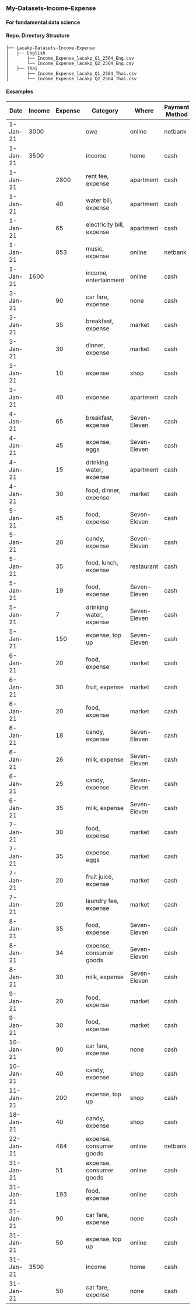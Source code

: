 ### My-Datasets-Income-Expense
#### For fundamental data science


#### Repo. Directory Structure

    ├── Lacakp-Datasets-Income-Expense
    │   ├── English
    │       ├── Income_Expense_lacakp_Q1_2564_Eng.csv 
    │       └── Income_Expense_lacakp_Q2_2564_Eng.csv
    │   ├── Thai
    │       ├── Income_Expense_lacakp_Q1_2564_Thai.csv 
    │       └── Income_Expense_lacakp_Q2_2564_Thai.csv


#### Exsamples


|Date     |Income|Expense|Category                                       |Where       |Payment Method|Measurement|
|---------|------|-------|-----------------------------------------------|------------|--------------|-----------|
|1-Jan-21 |3000  |       |owe                                            |online      |netbank       |primary    |
|1-Jan-21 |3500  |       |income                                         |home        |cash          |primary    |
|1-Jan-21 |      |2800   |rent fee, expense                              |apartment   |cash          |primary    |
|1-Jan-21 |      |40     |water bill, expense                            |apartment   |cash          |primary    |
|1-Jan-21 |      |65     |electricity bill, expense                      |apartment   |cash          |primary    |
|1-Jan-21 |      |853    |music, expense                                 |online      |netbank       |tertiary   |
|1-Jan-21 |1600  |       |income, entertainment                          |online      |cash          |tertiary   |
|3-Jan-21 |      |90     |car fare, expense                              |none        |cash          |primary    |
|3-Jan-21 |      |35     |breakfast, expense                             |market      |cash          |primary    |
|3-Jan-21 |      |30     |dinner, expense                                |market      |cash          |primary    |
|3-Jan-21 |      |10     |expense                                        |shop        |cash          |primary    |
|3-Jan-21 |      |40     |expense                                        |apartment   |cash          |secondary  |
|4-Jan-21 |      |65     |breakfast, expense                             |Seven-Eleven|cash          |primary    |
|4-Jan-21 |      |45     |expense, eggs                                  |Seven-Eleven|cash          |primary    |
|4-Jan-21 |      |15     |drinking water, expense                        |apartment   |cash          |primary    |
|4-Jan-21 |      |30     |food, dinner, expense                          |market      |cash          |primary    |
|5-Jan-21 |      |45     |food, expense                                  |Seven-Eleven|cash          |primary    |
|5-Jan-21 |      |20     |candy, expense                                 |Seven-Eleven|cash          |primary    |
|5-Jan-21 |      |35     |food, lunch, expense                           |restaurant  |cash          |primary    |
|5-Jan-21 |      |19     |food, expense                                  |Seven-Eleven|cash          |primary    |
|5-Jan-21 |      |7      |drinking water, expense                        |Seven-Eleven|cash          |primary    |
|5-Jan-21 |      |150    |expense, top up                                |Seven-Eleven|cash          |primary    |
|6-Jan-21 |      |20     |food, expense                                  |market      |cash          |primary    |
|6-Jan-21 |      |30     |fruit, expense                                 |market      |cash          |primary    |
|6-Jan-21 |      |20     |food, expense                                  |market      |cash          |primary    |
|6-Jan-21 |      |18     |candy, expense                                 |Seven-Eleven|cash          |primary    |
|6-Jan-21 |      |26     |milk, expense                                  |Seven-Eleven|cash          |primary    |
|6-Jan-21 |      |25     |candy, expense                                 |Seven-Eleven|cash          |primary    |
|6-Jan-21 |      |35     |milk, expense                                  |Seven-Eleven|cash          |primary    |
|7-Jan-21 |      |30     |food, expense                                  |market      |cash          |primary    |
|7-Jan-21 |      |35     |expense, eggs                                  |market      |cash          |primary    |
|7-Jan-21 |      |20     |fruit juice, expense                           |market      |cash          |primary    |
|7-Jan-21 |      |20     |laundry fee, expense                           |market      |cash          |secondary  |
|8-Jan-21 |      |35     |food, expense                                  |Seven-Eleven|cash          |primary    |
|8-Jan-21 |      |34     |expense, consumer goods                        |Seven-Eleven|cash          |primary    |
|8-Jan-21 |      |30     |milk, expense                                  |Seven-Eleven|cash          |primary    |
|9-Jan-21 |      |20     |food, expense                                  |market      |cash          |primary    |
|9-Jan-21 |      |30     |food, expense                                  |market      |cash          |primary    |
|10-Jan-21|      |90     |car fare, expense                              |none        |cash          |primary    |
|10-Jan-21|      |40     |candy, expense                                 |shop        |cash          |primary    |
|11-Jan-21|      |200    |expense, top up                                |shop        |cash          |secondary  |
|18-Jan-21|      |40     |candy, expense                                 |shop        |cash          |primary    |
|22-Jan-21|      |484    |expense, consumer goods                        |online      |netbank       |secondary  |
|31-Jan-21|      |51     |expense, consumer goods                        |online      |cash          |secondary  |
|31-Jan-21|      |193    |food, expense                                  |online      |cash          |primary    |
|31-Jan-21|      |90     |car fare, expense                              |none        |cash          |primary    |
|31-Jan-21|      |50     |expense, top up                                |online      |cash          |secondary  |
|31-Jan-21|3500  |       |income                                         |home        |cash          |primary    |
|31-Jan-21|      |50     |car fare, expense                              |none        |cash          |primary    |